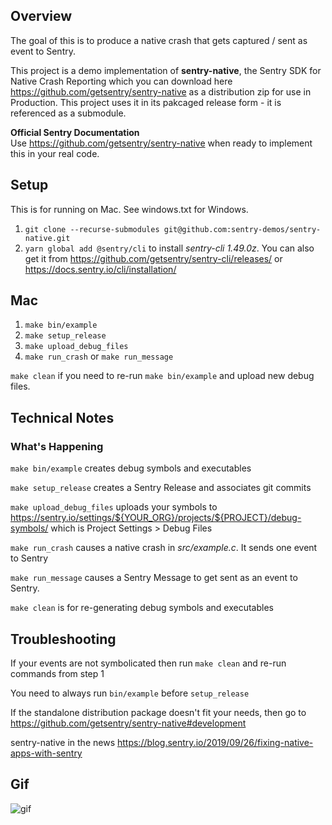 ## Overview
The goal of this is to produce a native crash that gets captured / sent as event to Sentry.

This project is a demo implementation of **sentry-native**, the Sentry SDK for Native Crash Reporting which you can download here https://github.com/getsentry/sentry-native as a distribution zip for use in Production. This project uses it in its pakcaged release form - it is referenced as a submodule.

**Official Sentry Documentation**  
Use https://github.com/getsentry/sentry-native when ready to implement this in your real code.

## Setup
This is for running on Mac. See windows.txt for Windows.
1. `git clone --recurse-submodules git@github.com:sentry-demos/sentry-native.git`
2. `yarn global add @sentry/cli` to install *sentry-cli 1.49.0z*. You can also get it from https://github.com/getsentry/sentry-cli/releases/ or https://docs.sentry.io/cli/installation/

## Mac
1. `make bin/example`
2. `make setup_release`
3. `make upload_debug_files`
4. `make run_crash` or `make run_message`

`make clean` if you need to re-run `make bin/example` and upload new debug files.

## Technical Notes
### What's Happening
`make bin/example` creates debug symbols and executables  

`make setup_release` creates a Sentry Release and associates git commits

`make upload_debug_files` uploads your symbols to https://sentry.io/settings/${YOUR_ORG}/projects/${PROJECT}/debug-symbols/ which is Project Settings > Debug Files

`make run_crash` causes a native crash in *src/example.c*. It sends one event to Sentry

`make run_message` causes a Sentry Message to get sent as an event to Sentry.

`make clean` is for re-generating debug symbols and executables


## Troubleshooting
If your events are not symbolicated then run `make clean` and re-run commands from step 1

You need to always run `bin/example` before `setup_release`

If the standalone distribution package doesn't fit your needs, then go to https://github.com/getsentry/sentry-native#development

sentry-native in the news https://blog.sentry.io/2019/09/26/fixing-native-apps-with-sentry

## Gif
![gif](screenshots/sentry-native-2-events-150.gif)
